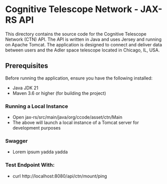 # Cognitive Telescope Network - JAX-RS API

This directory contains the source code for the Cognitive Telescope Network (CTN) API. The API is written in Java and uses Jersey and running on Apache Tomcat. The application is designed to connect and deliver data between users and the Adler space telescope located in Chicago, IL, USA.

## Prerequisites

Before running the application, ensure you have the following installed:
- Java JDK 21
- Maven 3.6 or higher (for building the project)

### Running a Local Instance

- Open jax-rs/src/main/java/org/ccode/asset/ctn/Main
- The above will launch a local instance of a Tomcat server for development purposes

### Swagger
- Lorem ipsum yadda yadda

### Test Endpoint With:
- curl http://localhost:8080/api/ctn/mount/ping
